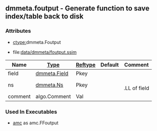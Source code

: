 ## dmmeta.foutput - Generate function to save index/table back to disk


### Attributes
<a href="#attributes"></a>
* [ctype:](/txt/ssimdb/dmmeta/ctype.md)dmmeta.Foutput

* file:[data/dmmeta/foutput.ssim](/data/dmmeta/foutput.ssim)

|Name|[Type](/txt/ssimdb/dmmeta/ctype.md)|[Reftype](/txt/ssimdb/dmmeta/reftype.md)|Default|Comment|
|---|---|---|---|---|
|field|[dmmeta.Field](/txt/ssimdb/dmmeta/field.md)|Pkey|
|ns|[dmmeta.Ns](/txt/ssimdb/dmmeta/ns.md)|Pkey||<br>.LL of field|
|comment|algo.Comment|Val|

### Used In Executables
<a href="#used-in-executables"></a>
* [amc](/txt/exe/amc/README.md) as amc.FFoutput

